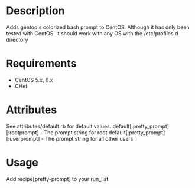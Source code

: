 Description
===========
Adds gentoo's colorized bash prompt to CentOS.  Although it has only been tested with CentOS. It should work with any OS with the /etc/profiles.d directory

Requirements
============
- CentOS 5.x, 6.x
- CHef

Attributes
==========
See attributes/default.rb for default values.
default[:pretty_prompt][:rootprompt] - The prompt string for root
default[:pretty_prompt][:userprompt] - The prompt string for all other users

Usage
=====
Add recipe[pretty-prompt] to your run_list
